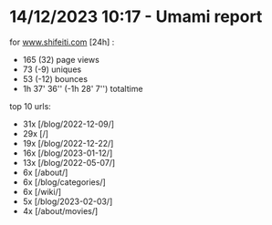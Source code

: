 # 14/12/2023 10:17 - Umami report
for www.shifeiti.com [24h] :

 - 165 (32) page views
 - 73 (-9) uniques
 - 53 (-12) bounces
 - 1h 37' 36'' (-1h 28' 7'') totaltime


top 10 urls:
 - 31x [/blog/2022-12-09/]
 - 29x [/]
 - 19x [/blog/2022-12-22/]
 - 16x [/blog/2023-01-12/]
 - 13x [/blog/2022-05-07/]
 - 6x [/about/]
 - 6x [/blog/categories/]
 - 6x [/wiki/]
 - 5x [/blog/2023-02-03/]
 - 4x [/about/movies/]


